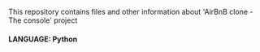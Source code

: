 This repository contains files and other information about 'AirBnB clone - The console' project

#### LANGUAGE: Python

